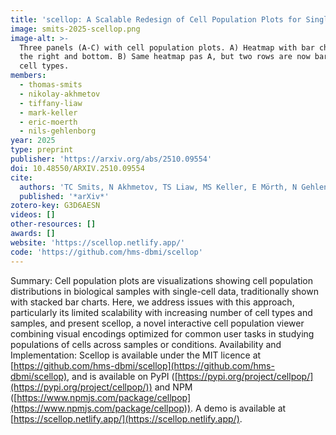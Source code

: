 ```yaml
---
title: 'scellop: A Scalable Redesign of Cell Population Plots for Single-Cell Data'
image: smits-2025-scellop.png
image-alt: >-
  Three panels (A-C) with cell population plots. A) Heatmap with bar charts on the top and left and colored legeds on
  the right and bottom. B) Same heatmap pas A, but two rows are now bar charts. C) Stacked bar chart with colors for
  cell types.
members:
  - thomas-smits
  - nikolay-akhmetov
  - tiffany-liaw
  - mark-keller
  - eric-moerth
  - nils-gehlenborg
year: 2025
type: preprint
publisher: 'https://arxiv.org/abs/2510.09554'
doi: 10.48550/ARXIV.2510.09554
cite:
  authors: 'TC Smits, N Akhmetov, TS Liaw, MS Keller, E Mörth, N Gehlenborg'
  published: '*arXiv*'
zotero-key: G3D6AESN
videos: []
other-resources: []
awards: []
website: 'https://scellop.netlify.app/'
code: 'https://github.com/hms-dbmi/scellop'
---
```

Summary: Cell population plots are visualizations showing cell population distributions in biological samples with single-cell data, traditionally shown with stacked bar charts. Here, we address issues with this approach, particularly its limited scalability with increasing number of cell types and samples, and present scellop, a novel interactive cell population viewer combining visual encodings optimized for common user tasks in studying populations of cells across samples or conditions.
 Availability and Implementation: Scellop is available under the MIT licence at [https://github.com/hms-dbmi/scellop](https://github.com/hms-dbmi/scellop), and is available on PyPI ([https://pypi.org/project/cellpop/](https://pypi.org/project/cellpop/)) and NPM ([https://www.npmjs.com/package/cellpop](https://www.npmjs.com/package/cellpop)). A demo is available at [https://scellop.netlify.app/](https://scellop.netlify.app/).

